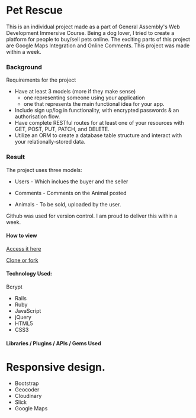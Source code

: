 # Pet Rescue

This is an individual project made as a part of General Assembly's Web Development Immersive Course. Being a dog lover, I tried to create a platform for people to buy/sell pets online. The exciting parts of this project are Google Maps Integration and Online Comments. This project was made within a week.



### Background

Requirements for the project
* Have at least 3 models (more if they make sense)
  * one representing someone using your application
  * one that represents the main functional idea for your app.
* Include sign up/log in functionality, with encrypted passwords & an authorisation flow.
* Have complete RESTful routes for at least one of your resources with GET, POST, PUT, PATCH, and DELETE.
* Utilize an ORM to create a database table structure and interact with your relationally-stored data.

### Result

The project uses three models:

* Users - Which inclues the buyer and the seller

* Comments - Comments on the Animal posted

* Animals - To be sold, uploaded by the user.

Github was used for version control. I am proud to deliver this within a week.


#### How to view

[Access it here](https://animalrescue.herokuapp.com/)

[Clone or fork](https://github.com/Arpanbhalla/pet_rescue)

#### Technology Used:

Bcrypt

* Rails
* Ruby
* JavaScript
* jQuery
* HTML5
* CSS3

#### Libraries / Plugins / APIs / Gems Used


Responsive design.
=======
* Bootstrap
* Geocoder
* Cloudinary
* Slick
* Google Maps
